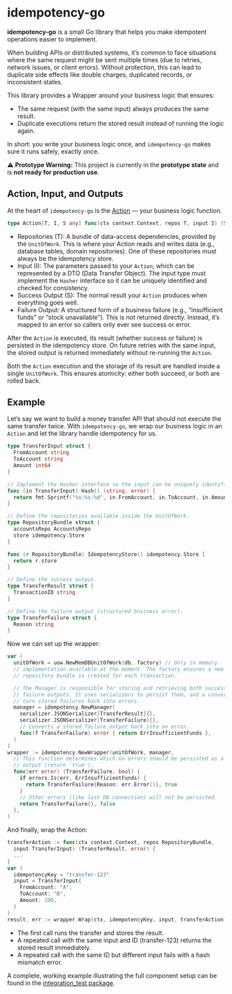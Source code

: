 # idempotency-go

**idempotency-go** is a small Go library that helps you make idempotent operations
easier to implement.

When building APIs or distributed systems, it’s common to face situations where
the same request might be sent multiple times (due to retries, network issues,
or client errors). Without protection, this can lead to duplicate side effects
like double charges, duplicated records, or inconsistent states.

This library provides a Wrapper around your business logic that ensures:

- The same request (with the same input) always produces the same result.
- Duplicate executions return the stored result instead of running the logic
  again.

In short: you write your business logic once, and `idempotency-go` makes sure
it runs safely, exactly once.

⚠️ **Prototype Warning:** This project is currently in the **prototype state**
and is **not ready for production use**.

## Action, Input, and Outputs

At the heart of `idempotency-go` is the [Action](https://github.com/ymz-ncnk/idempotency-go/blob/main/action.go)
— your business logic function.

```go
type Action[T, I, S any] func(ctx context.Context, repos T, input I) (S, error)
```

- Repositories (T): A bundle of data-access dependencies, provided by the
  `UnitOfWork`. This is where your Action reads and writes data (e.g., database
  tables, domain repositories). One of these repositories must always be the
  idempotency store.
- Input (I): The parameters passed to your `Action`, which can be represented
  by a DTO (Data Transfer Object). The input type must implement the `Hasher`
  interface so it can be uniquely identified and checked for consistency.
- Success Output (S): The normal result your `Action` produces when everything
  goes well.
- Failure Output: A structured form of a business failure (e.g., “insufficient
  funds” or “stock unavailable”). This is not returned directly. Instead, it’s
  mapped to an error so callers only ever see success or error.

After the `Action` is executed, its result (whether success or failure) is
persisted in the idempotency store. On future retries with the same input, the
stored output is returned immediately without re-running the `Action`.

Both the `Action` execution and the storage of its result are handled inside a
single `UnitOfWork`. This ensures atomicity: either both succeed, or both are
rolled back.

## Example

Let’s say we want to build a money transfer API that should not execute the
same transfer twice. With `idempotency-go`, we wrap our business logic in an
`Action` and let the library handle idempotency for us.

```go
type TransferInput struct { 
  FromAccount string 
  ToAccount string 
  Amount int64 
}

// Implement the Hasher interface so the input can be uniquely identified.
func (in TransferInput) Hash() (string, error) {
  return fmt.Sprintf("%s:%s:%d", in.FromAccount, in.ToAccount, in.Amount), nil 
}

// Define the repositories available inside the UnitOfWork.
type RepositoryBundle struct {
  accountsRepo AccountsRepo 
  store idempotency.Store 
}

func (r RepositoryBundle) IdempotencyStore() idempotency.Store { 
  return r.store 
}

// Define the success output. 
type TransferResult struct { 
  TransactionID string 
}

// Define the failure output (structured business error). 
type TransferFailure struct { 
  Reason string 
}
```

Now we can set up the wrapper:

```go
var (
  unitOfWork = uow.NewMemDBUnitOfWork(db, factory) // Only in memory
  // implementation available at the moment. The factory ensures a new
  // repository bundle is created for each transaction.

  // The Manager is responsible for storing and retrieving both success and
  // failure outputs. It uses serializers to persist them, and a converter to
  // turn stored failures back into errors.
  manager = idempotency.NewManager( 
    serializer.JSONSerializer[TransferResult]{},
    serializer.JSONSerializer[TransferFailure]{}, 
    // Converts a stored failure output back into an error.
    func(f TransferFailure) error { return ErrInsufficientFunds }, 
  )
)
wrapper := idempotency.NewWrapper(unitOfWork, manager, 
  // This function determines which Go errors should be persisted as a failure
  // output (return 'true').
  func(err error) (TransferFailure, bool) { 
    if errors.Is(err, ErrInsufficientFunds) { 
      return TransferFailure{Reason: err.Error()}, true 
    }
    // Other errors (like lost DB connection) will not be persisted.
    return TransferFailure{}, false 
  }, 
)
```

And finally, wrap the Action:

```go
transferAction := func(ctx context.Context, repos RepositoryBundle, 
  input TransferInput) (TransferResult, error) { 
  ...
}
var (
  idempotencyKey = "transfer-123"
  input = TransferInput{ 
    FromAccount: "A", 
    ToAccount: "B", 
    Amount: 100, 
  }
)
result, err := wrapper.Wrap(ctx, idempotencyKey, input, transferAction)
```

- The first call runs the transfer and stores the result.
- A repeated call with the same input and ID (transfer-123) returns the stored
  result immediately.
- A repeated call with the same ID but different input fails with a hash
  mismatch error.

A complete, working example illustrating the full component setup can be found
in the [integration_test package](https://github.com/ymz-ncnk/idempotency-go/tree/main/integration_test).
